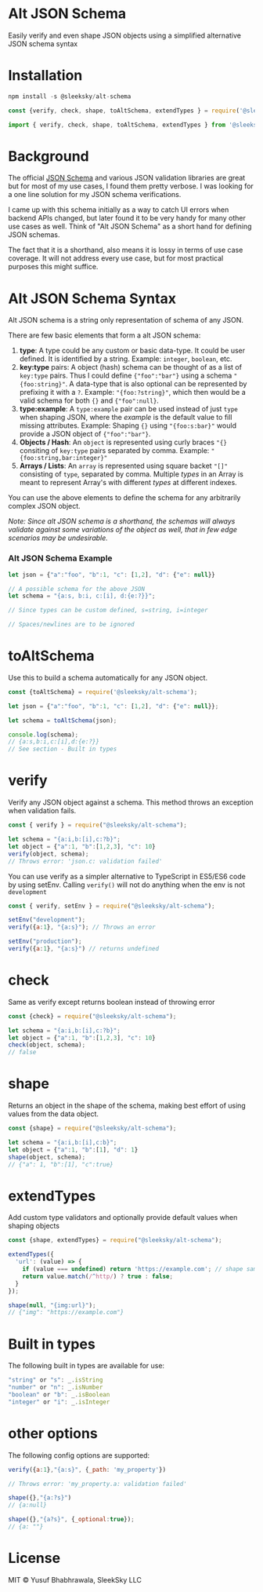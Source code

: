 # Alt JSON Schema

Easily verify and even shape JSON objects using a simplified alternative JSON schema syntax

# Installation

```JavaScript
npm install -s @sleeksky/alt-schema

const {verify, check, shape, toAltSchema, extendTypes } = require('@sleeksky/alt-schema')

import { verify, check, shape, toAltSchema, extendTypes } from '@sleeksky/alt-schema';
```
# Background

The official [JSON Schema](https://json-schema.org/) and various JSON validation libraries are great but for most of my use cases, I found them pretty verbose. I was looking for a one line solution for my JSON schema verifications.

I came up with this schema initially as a way to catch UI errors when backend APIs changed, but later found it to be very handy for many other use cases as well. Think of "Alt JSON Schema" as a short hand for defining JSON schemas.

The fact that it is a shorthand, also means it is lossy in terms of use case coverage. It will not address every use case, but for most practical purposes this might suffice.

# Alt JSON Schema Syntax

Alt JSON schema is a string only representation of schema of any JSON.

There are few basic elements that form a alt JSON schema:
1. **type**: A type could be any custom or basic data-type. It could be user defined. It is identified by a string. Example: `integer`, `boolean`, etc.
2. **key:type** pairs: A object (hash) schema can be thought of as a list of `key:type` pairs. Thus I could define `{"foo":"bar"}` using a schema `"{foo:string}"`. A data-type that is also optional can be represented by prefixing it with a `?`. Example: `"{foo:?string}"`, which then would be a valid schema for both `{}` and `{"foo":null}`.
3. **type:example**: A `type:example` pair can be used instead of just `type` when shaping JSON, where the _example_ is the default value to fill missing attributes. Example: Shaping `{}` using `"{foo:s:bar}"` would provide a JSON object of `{"foo":"bar"}`.
4. **Objects / Hash**: An `object` is represented using curly braces  `"{}` consiting of `key:type` pairs separated by comma. Example: `"{foo:string,bar:integer}"`
5. **Arrays / Lists**: An `array` is represented using square backet `"[]"` consisting of `type`, separated by comma. Multiple _types_ in an Array is meant to represent Array's with different _types_ at different indexes.

You can use the above elements to define the schema for any arbitrarily complex JSON object. 

_Note: Since alt JSON schema is a shorthand, the schemas will always validate against some variations of the object as well, that in few edge scenarios may be undesirable._

### Alt JSON Schema Example
```JavaScript
let json = {"a":"foo", "b":1, "c": [1,2], "d": {"e": null}}

// A possible schema for the above JSON
let schema = "{a:s, b:i, c:[i], d:{e:?}}";

// Since types can be custom defined, s=string, i=integer

// Spaces/newlines are to be ignored
```

# toAltSchema
Use this to build a schema automatically for any JSON object.
```JavaScript
const {toAltSchema} = require('@sleeksky/alt-schema');

let json = {"a":"foo", "b":1, "c": [1,2], "d": {"e": null}};

let schema = toAltSchema(json);

console.log(schema); 
// {a:s,b:i,c:[i],d:{e:?}} 
// See section - Built in types
```

# verify
Verify any JSON object against a schema. This method throws an exception when validation fails.
```JavaScript
const { verify } = require("@sleeksky/alt-schema");

let schema = "{a:i,b:[i],c:?b}";
let object = {"a":1, "b":[1,2,3], "c": 10}
verify(object, schema); 
// Throws error: 'json.c: validation failed'
```
You can use verify as a simpler alternative to TypeScript in ES5/ES6 code by using setEnv. Calling `verify()` will not do anything when the env is not `development`
```JavaScript
const { verify, setEnv } = require("@sleeksky/alt-schema");

setEnv("development");
verify({a:1}, "{a:s}"); // Throws an error

setEnv("production");
verify({a:1}, "{a:s}") // returns undefined

```

# check
Same as verify except returns boolean instead of throwing error
```JavaScript
const {check} = require("@sleeksky/alt-schema");

let schema = "{a:i,b:[i],c:?b}";
let object = {"a":1, "b":[1,2,3], "c": 10}
check(object, schema); 
// false
```

# shape
Returns an object in the shape of the schema, making best effort of using values from the data object.
```JavaScript
const {shape} = require("@sleeksky/alt-schema");

let schema = "{a:i,b:[i],c:b}";
let object = {"a":1, "b":[1], "d": 1}
shape(object, schema); 
// {"a": 1, "b":[1], "c":true}
```

# extendTypes
Add custom type validators and optionally provide default values when shaping objects
```JavaScript
const {shape, extendTypes} = require("@sleeksky/alt-schema");

extendTypes({
  'url': (value) => {
    if (value === undefined) return 'https://example.com'; // shape sample
    return value.match(/^http/) ? true : false;
  }
});

shape(null, "{img:url}");
// {"img": "https://example.com"}
```
# Built in types
The following built in types are available for use:
```JavaScript
"string" or "s": _.isString
"number" or "n": _.isNumber
"boolean" or "b": _.isBoolean
"integer" or "i": _.isInteger

```

# other options
The following config options are supported:
```JavaScript
verify({a:1},"{a:s}", {_path: 'my_property'})

// Throws error: 'my_property.a: validation failed'

shape({},"{a:?s}")
// {a:null}

shape({},"{a?s}", {_optional:true});
// {a: ""}
```

# License

MIT © Yusuf Bhabhrawala, SleekSky LLC
